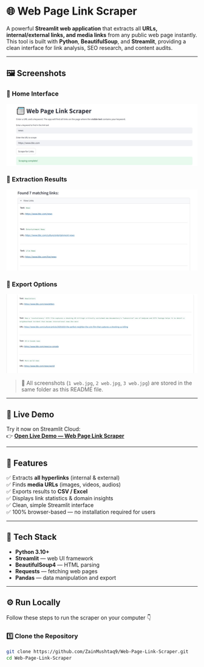 # 🌐 Web Page Link Scraper

A powerful **Streamlit web application** that extracts all **URLs, internal/external links, and media links** from any public web page instantly.  
This tool is built with **Python**, **BeautifulSoup**, and **Streamlit**, providing a clean interface for link analysis, SEO research, and content audits.

---

## 🖼️ Screenshots

### 🔹 Home Interface
![Screenshot 1](1%20web.jpg)

### 🔹 Extraction Results
![Screenshot 2](2%20web.jpg)

### 🔹 Export Options
![Screenshot 3](3%20web.jpg)

> 📸 All screenshots (`1 web.jpg`, `2 web.jpg`, `3 web.jpg`) are stored in the same folder as this README file.

---

## 🚀 Live Demo

Try it now on Streamlit Cloud:  
👉 **[Open Live Demo — Web Page Link Scraper](https://web-page-link-scraper.streamlit.app/)**

---

## 🧩 Features

✅ Extracts **all hyperlinks** (internal & external)  
✅ Finds **media URLs** (images, videos, audios)  
✅ Exports results to **CSV / Excel**  
✅ Displays link statistics & domain insights  
✅ Clean, simple Streamlit interface  
✅ 100% browser-based — no installation required for users  

---

## 🧠 Tech Stack

- **Python 3.10+**
- **Streamlit** — web UI framework  
- **BeautifulSoup4** — HTML parsing  
- **Requests** — fetching web pages  
- **Pandas** — data manipulation and export  

---

## ⚙️ Run Locally

Follow these steps to run the scraper on your computer 👇

### 1️⃣ Clone the Repository

```bash
git clone https://github.com/ZainMushtaq9/Web-Page-Link-Scraper.git
cd Web-Page-Link-Scraper

